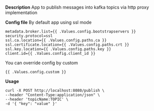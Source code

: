 **Description**
App to publish messages into kafka topics via http proxy implementation

**Config file**
By default app using ssl mode
```
metadata.broker.list={{ .Values.config.bootstrapservers }}
security.protocol=ssl
ssl.ca.location={{ .Values.config.paths.ca }}
ssl.certificate.location={{ .Values.config.paths.crt }}
ssl.key.location={{ .Values.config.paths.key }}
client.id={{ .Values.config.client_id }}
```
You can override config by custom
```
{{ .Values.config.custom }}
```
**Usage**
```
curl -X POST http://localhost:8080/publish \
--header "Content-Type:application/json" \
--header 'topicName:TOPIC' \
-d '{ "key": "value" }'
```